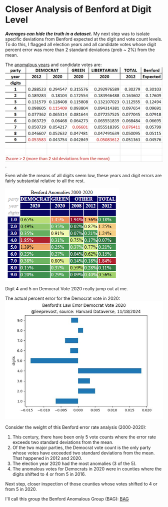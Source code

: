 # Closer Analysis of Benford at Digit Level
**_Averages can hide the truth in a dataset._**   My next step was to isolate specific deviations from Benford expected at the digit and vote count levels.  To do this, I flagged all election years and all candidate votes whose digit percent error was more than 2 standard deviations (prob ~ 2%) from the mean.

The [anomalous years](/tabs/benford_anomalous_years.xlsx) and candidate votes are:
![anomalous_years](../img/benford_problem_years.jpg).  

Even while the means of all digits seem low, these years and digit errors are fairly substantial relative to all the rest.

![](..\img\benford_anomaly_chart.png)

Digit 4 and 5 on Democrat Vote 2020 really jump out at me.

The actual percent error for the Democrat vote in 2020:
![percent error 2020 Democrat](../img/benford_dem_2020_pe.jpg)

Consider the weight of this Benford error rate analysis (2000-2020):
1) This century, there have been only 5 vote counts where the error rate exceeds two standard deviations from the mean.
2) Of the two major parties, the Democrat vote count is the only party whose votes have exceeded two standard deviations from the mean. That happened in 2012 and 2020.
3) The election year 2020 had the most anomalies (3 of the 5).
4) The anomalous votes for Democrats in 2020 were in counties where the digits shifted to 4 or from 5 in 2016.

Next step, closer inspection of those counties whose votes shifted to 4 or from 5 in 2020.

I'll call this group the Benford Anomalous Group (BAG):
[BAG](../tabs/anom_20_dem.csv)
